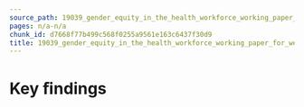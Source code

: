 ```yaml
---
source_path: 19039_gender_equity_in_the_health_workforce_working_paper_for_web_pdf.md
pages: n/a-n/a
chunk_id: d7668f77b499c568f0255a9561e163c6437f30d9
title: 19039_gender_equity_in_the_health_workforce_working_paper_for_web_pdf
---
```

# Key ﬁndings
